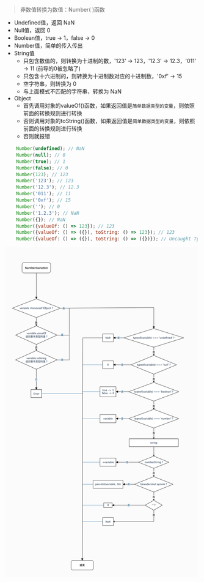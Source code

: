 > 非数值转换为数值：Number( )函数

- Undefined值，返回 NaN
- Null值，返回 0
- Boolean值，true -> 1，false -> 0
- Number值，简单的传入传出
- String值
    - 只包含数值的，则转换为十进制的数，'123' -> 123，'12.3' -> 12.3，'011' -> 11 (前导的0被忽略了)
    - 只包含十六进制的，则转换为十进制数对应的十进制数，'0xf' -> 15
    - 空字符串，则转换为 0
    - 与上面模式不匹配的字符串，转换为 NaN
- Object
    - 首先调用对象的valueOf()函数，如果返回值是`简单数据类型的变量`，则依照前面的转换规则进行转换
    - 否则调用对象的toString()函数，如果返回值是`简单数据类型的变量`，则依照前面的转换规则进行转换
    - 否则就报错
```javascript
    Number(undefined); // NaN
    Number(null); // 0
    Number(true); // 1
    Number(false); // 0
    Number(123); // 123
    Number('123'); // 123
    Number('12.3'); // 12.3
    Number('011'); // 11
    Number('0xf'); // 15
    Number(''); // 0
    Number('1.2.3'); // NaN
    Number({}); // NaN
    Number({valueOf: () => 123}); // 123
    Number({valueOf: () => ({}), toString: () => 123}); // 123
    Number({valueOf: () => ({}), toString: () => ({})}); // Uncaught TypeError: Cannot convert object to primitive value
```

![number(variable) 流程图](./3.dataType_Number(variable).png "number(variable) 流程图")